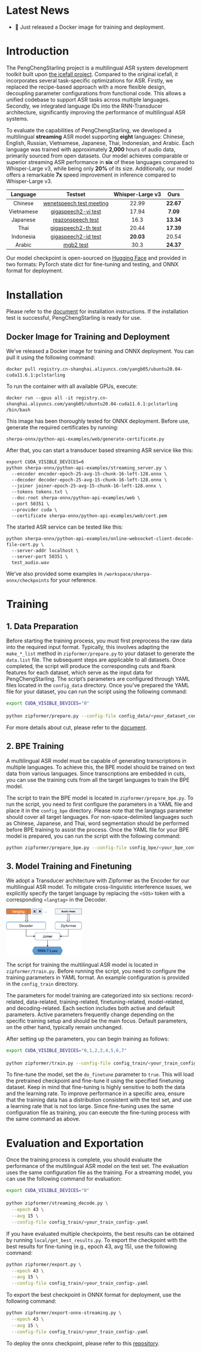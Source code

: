 # Latest News
- 🚀 Just released a Docker image for training and deployment.

# Introduction

The PengChengStarling project is a multilingual ASR system development toolkit built upon [the icefall project](https://github.com/k2-fsa/icefall). Compared to the original icefall, it incorporates several task-specific optimizations for ASR. 
Firstly, we replaced the recipe-based approach with a more flexible design, decoupling parameter configurations from functional code. This allows a unified codebase to support ASR tasks across multiple languages. 
Secondly, we integrated language IDs into the RNN-Transducer architecture, significantly improving the performance of multilingual ASR systems.

To evaluate the capabilities of PengChengStarling, we developed a multilingual **streaming** ASR model supporting **eight** languages: Chinese, English, Russian, Vietnamese, Japanese, Thai, Indonesian, and Arabic. Each language was trained with approximately **2,000** hours of audio data, primarily sourced from open datasets. Our model achieves comparable or superior streaming ASR performance in **six** of these languages compared to Whisper-Large v3, while being only **20%** of its size. Additionally, our model offers a remarkable **7x** speed improvement in inference compared to Whisper-Large v3.

| Language | Testset | Whisper-Large v3 | Ours |
|:--------:|:-------:|:----------------:|:----:|
| Chinese | [wenetspeech test meeting](https://github.com/wenet-e2e/WenetSpeech) | 22.99 | **22.67** |
| Vietnamese | [gigaspeech2-vi test](https://huggingface.co/datasets/speechcolab/gigaspeech2) | 17.94 | **7.09** |
| Japanese | [reazonspeech test](https://huggingface.co/datasets/reazon-research/reazonspeech) | 16.3 | **13.34** |
| Thai | [gigaspeech2-th test](https://huggingface.co/datasets/speechcolab/gigaspeech2) | 20.44 | **17.39** |
| Indonesia | [gigaspeech2-id test](https://huggingface.co/datasets/speechcolab/gigaspeech2) | **20.03** | 20.54 |
| Arabic | [mgb2 test](https://arabicspeech.org/resources/mgb2) | 30.3 | **24.37** |

Our model checkpoint is open-sourced on [Hugging Face](https://huggingface.co/stdo/PengChengStarling) and provided in two formats: PyTorch state dict for fine-tuning and testing, and ONNX format for deployment.

# Installation

Please refer to the [document](https://icefall.readthedocs.io/en/latest/installation/index.html) for installation instructions. If the installation test is successful, PengChengStarling is ready for use.

## Docker Image for Training and Deployment

We’ve released a Docker image for training and ONNX deployment. You can pull it using the following command:
```
docker pull registry.cn-shanghai.aliyuncs.com/yangb05/ubuntu20.04-cuda11.6.1:pclstarling
```
To run the container with all available GPUs, execute:
```
docker run --gpus all -it registry.cn-shanghai.aliyuncs.com/yangb05/ubuntu20.04-cuda11.6.1:pclstarling /bin/bash
```
This image has been thoroughly tested for ONNX deployment. Before use, generate the required certificates by running:
```
sherpa-onnx/python-api-examples/web/generate-certificate.py
```
After that, you can start a transducer based streaming ASR service like this:
```
export CUDA_VISIBLE_DEVICES=6
python sherpa-onnx/python-api-examples/streaming_server.py \
  --encoder encoder-epoch-25-avg-15-chunk-16-left-128.onnx \
  --decoder decoder-epoch-25-avg-15-chunk-16-left-128.onnx \
  --joiner joiner-epoch-25-avg-15-chunk-16-left-128.onnx \
  --tokens tokens.txt \
  --doc-root sherpa-onnx/python-api-examples/web \
  --port 50351 \
  --provider cuda \
  --certificate sherpa-onnx/python-api-examples/web/cert.pem
```
The started ASR service can be tested like this:
```
python sherpa-onnx/python-api-examples/online-websocket-client-decode-file-cert.py \
  --server-addr localhost \
  --server-port 50351 \
  test_audio.wav
```
We've also provided some examples in `/workspace/sherpa-onnx/checkpoints` for your reference.

# Training

## 1. Data Preparation

Before starting the training process, you must first preprocess the raw data into the required input format. Typically, this involves adapting the `make_*_list` method in `zipformer/prepare.py` to your dataset to generate the `data.list` file. 
The subsequent steps are applicable to all datasets. Once completed, the script will produce the corresponding cuts and fbank features for each dataset, which serve as the input data for PengChengStarling. 
The script’s parameters are configured through YAML files located in the `config_data` directory. Once you’ve prepared the YAML file for your dataset, you can run the script using the following command:

```bash
export CUDA_VISIBLE_DEVICES="0"

python zipformer/prepare.py --config-file config_data/<your_dataset_config>.yaml
```

For more details about cut, please refer to the [document](https://lhotse.readthedocs.io/en/latest/cuts.html).

## 2. BPE Training

A multilingual ASR model must be capable of generating transcriptions in multiple languages. To achieve this, the BPE model should be trained on text data from various languages. Since transcriptions are embedded in cuts, you can use the training cuts from all the target languages to train the BPE model.

The script to train the BPE model is located in `zipformer/prepare_bpe.py`. To run the script, you need to first configure the parameters in a YAML file and place it in the `config_bpe` directory. Please note that the langtags parameter should cover all target languages. For non-space-delimited languages such as Chinese, Japanese, and Thai, word segmentation should be performed before BPE training to assist the process. Once the YAML file for your BPE model is prepared, you can run the script with the following command:
```bash
python zipformer/prepare_bpe.py --config-file config_bpe/<your_bpe_config>.yaml
```

## 3. Model Training and Finetuning
We adopt a Transducer architecture with Zipformer as the Encoder for our multilingual ASR model. To mitigate cross-linguistic interference issues, we explicitly specify the target language by replacing the `<SOS>` token with a corresponding `<langtag>` in the Decoder. 

<div style="width:40%">
  <img src="./figures/RNNT_langtag.png" alt="The structure of multilingual ASR model">
</div>

The script for training the multilingual ASR model is located in `zipformer/train.py`. Before running the script, you need to configure the training parameters in YAML format. An example configuration is provided in the `config_train` directory.

The parameters for model training are categorized into six sections: record-related, data-related, training-related, finetuning-related, model-related, and decoding-related. Each section includes both active and default parameters. Active parameters frequently change depending on the specific training setup and should be the main focus. Default parameters, on the other hand, typically remain unchanged.

After setting up the parameters, you can begin training as follows:

```bash
export CUDA_VISIBLE_DEVICES="0,1,2,3,4,5,6,7"

python zipformer/train.py --config-file config_train/<your_train_config>.yaml
```

To fine-tune the model, set the `do_finetune` parameter to `true`. This will load the pretrained checkpoint and fine-tune it using the specified finetuning dataset. Keep in mind that fine-tuning is highly sensitive to both the data and the learning rate. To improve performance in a specific area, ensure that the training data has a distribution consistent with the test set, and use a learning rate that is not too large. Since fine-tuning uses the same configuration file as training, you can execute the fine-tuning process with the same command as above.

# Evaluation and Exportation

Once the training process is complete, you should evaluate the performance of the multilingual ASR model on the test set. The evaluation uses the same configuration file as the training. For a streaming model, you can use the following command for evaluation:

```bash
export CUDA_VISIBLE_DEVICES="0"

python zipformer/streaming_decode.py \
  --epoch 43 \
  --avg 15 \
  --config-file config_train/<your_train_config>.yaml
```

If you have evaluated multiple checkpoints, the best results can be obtained by running `local/get_best_results.py`. To export the checkpoint with the best results for fine-tuning (e.g., epoch 43, avg 15), use the following command:

```bash
python zipformer/export.py \
  --epoch 43 \
  --avg 15 \
  --config-file config_train/<your_train_config>.yaml
```

To export the best checkpoint in ONNX format for deployment, use the following command:
```bash
python zipformer/export-onnx-streaming.py \
  --epoch 43 \
  --avg 15 \
  --config-file config_train/<your_train_config>.yaml
```
To deploy the onnx checkpoint, please refer to this [repository](https://github.com/yangb05/sherpa-onnx).

<!--
# Citation
```bibtex
@misc{PCLNLP2024PengChengStarling,
  author       = {Bo Yang, Yexing Du, Yang Xiang, Yongshuai Hou, Jianhao Deng, Xie Chen},
  title        = {PengChengStarling},
  year         = {2024},
  publisher    = {GitHub},
  howpublished = {\url{https://github.com/PCLNLP/PengChengStarling}},
  note         = {Accessed: 2024-12-10}
}
```
-->


